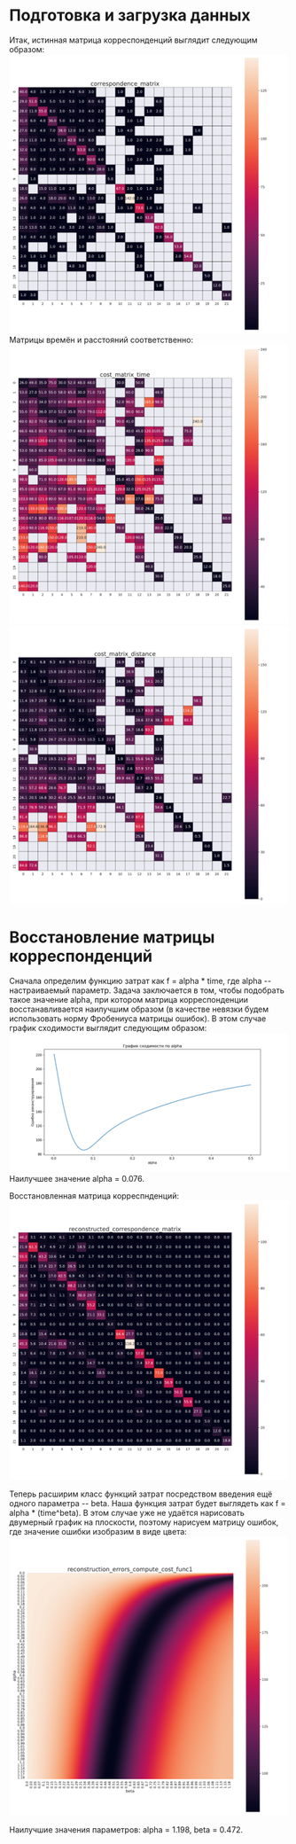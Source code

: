 # Подготовка и загрузка данных

Итак, истинная матрица корреспонденций выглядит следующим образом:
![](correspondence_matrix.png)
Матрицы времён и расстояний соответственно:
![](cost_matrix_time.png)
![](cost_matrix_distance.png)

# Восстановление матрицы корреспонденций

Сначала определим функцию затрат как f = alpha * time, где alpha -- настраиваемый параметр. Задача заключается в том, чтобы подобрать такое значение alpha, при котором матрица корреспонденции восстанавливается наилучшим образом (в качестве невязки будем использовать норму Фробениуса матрицы ошибок). В этом случае график сходимости выглядит следующим образом:
![](../notebooks/alpha_convergence.png)
Наилучшее значение alpha = 0.076.

Восстановленная матрица корреспнденций:
![](reconstructed_correspondence_matrix_cost_func1.png)

Теперь расширим класс функций затрат посредством введения ещё одного параметра -- beta. Наша функция затрат будет выглядеть как f = alpha * (time^beta). В этом случае уже не удаётся нарисовать двумерный график на плоскости, поэтому нарисуем матрицу ошибок, где значение ошибки изобразим в виде цвета:
![](reconstruction_errors_compute_cost_func2.png)

Наилучшие значения параметров: alpha = 1.198, beta = 0.472.

